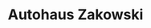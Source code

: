 ---
title: "Autohaus Zakowski"
url: /wirges/autohaus-zakowski-samoborstrasse/
shop: Autowerkstatt
---
